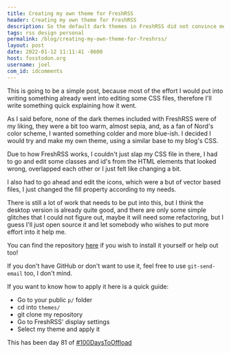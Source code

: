 ```yaml
---
title: Creating my own theme for FreshRSS
header: Creating my own theme for FreshRSS
description: So the default dark themes in FreshRSS did not convince me, so I decided to create my own.
tags: rss design personal
permalink: /blog/creating-my-own-theme-for-freshrss/
layout: post
date: 2022-01-12 11:11:41 -0600
host: fosstodon.org
username: joel
com_id: idcomments
---
```


This is going to be a simple post, because most of the effort I would put into writing something already went into editing some CSS files, therefore I'll write something quick explaining how it went.

As I said before, none of the dark themes included with FreshRSS were of my liking, they were a bit too warm, almost sepia, and, as a fan of Nord's color scheme, I wanted something colder and more blue-ish. I decided I would try and make my own theme, using a similar base to my blog's CSS.

Due to how FreshRSS works, I couldn't just slap my CSS file in there, I had to go and edit some classes and id's from the HTML elements that looked wrong, overlapped each other or I just felt like changing a bit.

I also had to go ahead and edit the icons, which were a but of vector based files, I just changed the fill property according to my needs.

There is still a lot of work that needs to be put into this, but I think the desktop version is already quite good, and there are only some simple glitches that I could not figure out, maybe it will need some refactoring, but I guess I'll just open source it and let somebody who wishes to put more effort into it help me.

You can find the repository [here](https://github.com/joelchrono12/freshrss-nord-theme) if you wish to install it yourself or help out too!

If you don't have GitHub or don't want to use it, feel free to use `git-send-email` too, I don't mind.

If you want to know how to apply it here is a quick guide:

* Go to your public `p/` folder
* cd into `themes/`
* git clone my repository
* Go to FreshRSS' display settings
* Select my theme and apply it

This has been day 81 of [#100DaysToOffload](https://100daystooffload.com)
